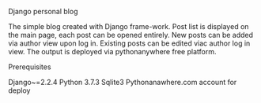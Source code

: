 Django personal blog

The simple blog created with Django frame-work. Post list is displayed on the main page, each post can be opened entirely. New posts can be added via author view upon log in. Existing posts can be edited viac author log in view. The output is deployed via pythonanywhere free platform.


Prerequisites

  Django~=2.2.4
  Python 3.7.3 
  Sqlite3
  Pythonanawhere.com account for deploy
  

